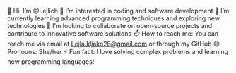 👋 Hi, I’m @Lejlich
👀 I’m interested in coding and software development
🌱 I’m currently learning advanced programming techniques and exploring new technologies
💞️ I’m looking to collaborate on open-source projects and contribute to innovative software solutions
📫 How to reach me: You can reach me via email at Lejla.kljako28@gmail.com or through my GitHub
😄 Pronouns: She/her
⚡ Fun fact: I love solving complex problems and learning new programming languages!

<!---
Lejlich/Lejlich is a ✨ special ✨ repository because its `README.md` (this file) appears on your GitHub profile.
You can click the Preview link to take a look at your changes.
---
